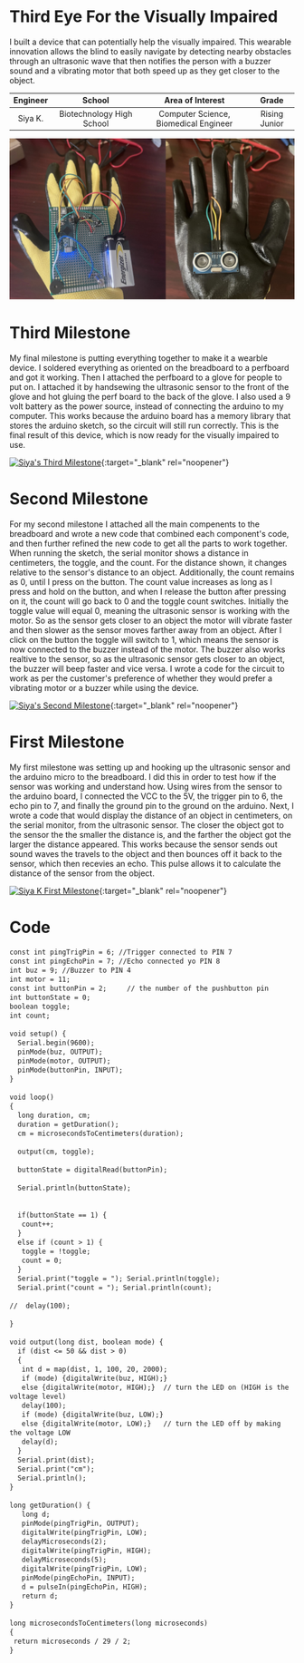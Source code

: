 ﻿# Third Eye For the Visually Impaired
I built a device that can potentially help the visually impaired. This wearable innovation allows the blind to easily navigate by detecting nearby obstacles through an ultrasonic wave that then notifies the person with a buzzer sound and a vibrating motor that both speed up as they get closer to the object. 

| **Engineer** | **School** | **Area of Interest** | **Grade** |
|:--:|:--:|:--:|:--:|
| Siya K. | Biotechnology High School | Computer Science, Biomedical Engineer | Rising Junior 


![Relevant Name](https://github.com/Siya6/Siya_BSE_Portfolio/blob/gh-pages/40CD3913-DA62-4730-871C-0814D950829B.jpg?raw=true)


# Third Milestone
My final milestone is putting everything together to make it a wearble device. I soldered everything as oriented on the breadboard to a perfboard and got it working. Then I attached the perfboard to a glove for people to put on. I attached it by handsewing the ultrasonic sensor to the front of the glove and hot gluing the perf board to the back of the glove. I also used a 9 volt battery as the power source, instead of connecting the arduino to my computer. This works because the arduino board has a memory library that stores the arduino sketch, so the circuit will still run correctly. This is the final result of this device, which is now ready for the visually impaired to use.

[![Siya's Third Milestone](https://res.cloudinary.com/marcomontalbano/image/upload/v1660255103/video_to_markdown/images/youtube--6uNq9k0TgUA-c05b58ac6eb4c4700831b2b3070cd403.jpg)](https://www.youtube.com/watch?v=6uNq9k0TgUA "Siya's Third Milestone"){:target="_blank" rel="noopener"}


# Second Milestone
For my second milestone I attached all the main compenents to the breadboard and wrote a new code that combined each component's code, and then further refined the new code to get all the parts to work together. When running the sketch, the serial monitor shows a distance in centimeters, the toggle, and the count. For the distance shown, it changes relative to the sensor's distance to an object. Additionally, the count remains as 0, until I press on the button. The count value increases as long as I press and hold on the button, and when I release the button after pressing on it, the count will go back to 0 and the toggle count switches. Initially the toggle value will equal 0, meaning the ultrasonic sensor is working with the motor. So as the sensor gets closer to an object the motor will vibrate faster and then slower as the sensor moves farther away from an object. After I click on the button the toggle will switch to 1, which means the sensor is now connected to the buzzer instead of the motor. The buzzer also works realtive to the sensor, so as the ultrasonic sensor gets closer to an object, the buzzer will beep faster and vice versa. I wrote a code for the circuit to work as per the customer's preference of whether they would prefer a vibrating motor or a buzzer while using the device.

[![Siya's Second Milestone](https://res.cloudinary.com/marcomontalbano/image/upload/v1660254914/video_to_markdown/images/youtube--XCoP4QesjLY-c05b58ac6eb4c4700831b2b3070cd403.jpg)](https://www.youtube.com/watch?v=XCoP4QesjLY "Siya's Second Milestone"){:target="_blank" rel="noopener"}


# First Milestone
My first milestone was setting up and hooking up the ultrasonic sensor and the arduino micro to the breadboard. I did this in order to test how if the sensor was working and understand how. Using wires from the sensor to the arduino board, I connected the VCC to the 5V, the trigger pin to 6, the echo pin to 7, and finally the ground pin to the ground on the arduino. Next, I wrote a code that would display the distance of an object in centimeters, on the serial monitor, from the ultrasonic sensor. The closer the object got to the sensor the the smaller the distance is, and the farther the object got the larger the distance appeared. This works because the sensor sends out sound waves the travels to the object and then bounces off it back to the sensor, which then recevies an echo. This pulse allows it to calculate the distance of the sensor from the object.

[![Siya K First Milestone](https://res.cloudinary.com/marcomontalbano/image/upload/v1659706035/video_to_markdown/images/youtube--e5XEOtwXClo-c05b58ac6eb4c4700831b2b3070cd403.jpg)](https://www.youtube.com/watch?v=e5XEOtwXClo "Siya K First Milestone"){:target="_blank" rel="noopener"}


# Code
    const int pingTrigPin = 6; //Trigger connected to PIN 7
    const int pingEchoPin = 7; //Echo connected yo PIN 8
    int buz = 9; //Buzzer to PIN 4
    int motor = 11;
    const int buttonPin = 2;     // the number of the pushbutton pin
    int buttonState = 0;
    boolean toggle;
    int count;

    void setup() {
      Serial.begin(9600);
      pinMode(buz, OUTPUT);
      pinMode(motor, OUTPUT);
      pinMode(buttonPin, INPUT);
    }

    void loop()
    {
      long duration, cm;
      duration = getDuration();
      cm = microsecondsToCentimeters(duration);

      output(cm, toggle);

      buttonState = digitalRead(buttonPin);

      Serial.println(buttonState);


      if(buttonState == 1) {
       count++;
      }
      else if (count > 1) {
       toggle = !toggle;
       count = 0;
      }
      Serial.print("toggle = "); Serial.println(toggle);
      Serial.print("count = "); Serial.println(count);
  
    //  delay(100);
   
    }
   
    void output(long dist, boolean mode) {
      if (dist <= 50 && dist > 0)
      {
       int d = map(dist, 1, 100, 20, 2000);
       if (mode) {digitalWrite(buz, HIGH);}
       else {digitalWrite(motor, HIGH);}  // turn the LED on (HIGH is the voltage level)
       delay(100);
       if (mode) {digitalWrite(buz, LOW);}
       else {digitalWrite(motor, LOW);}   // turn the LED off by making the voltage LOW
       delay(d);
      }
      Serial.print(dist);
      Serial.print("cm");
      Serial.println();
    }
    
    long getDuration() {
       long d;
       pinMode(pingTrigPin, OUTPUT);
       digitalWrite(pingTrigPin, LOW);
       delayMicroseconds(2);
       digitalWrite(pingTrigPin, HIGH);
       delayMicroseconds(5);
       digitalWrite(pingTrigPin, LOW);
       pinMode(pingEchoPin, INPUT);
       d = pulseIn(pingEchoPin, HIGH);
       return d;
    }

    long microsecondsToCentimeters(long microseconds)
    {
     return microseconds / 29 / 2;
    }
